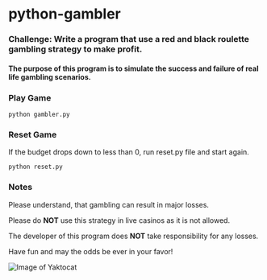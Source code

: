 # python-gambler
### Challenge: Write a program that use a red and black roulette gambling strategy to make profit.

#### The purpose of this program is to simulate the success and failure of real life gambling scenarios.

### Play Game

```
python gambler.py
```
### Reset Game

If the budget drops down to less than 0, run reset.py file and start again.
```
python reset.py
```
### Notes

Please understand, that gambling can result in major losses. 

Please do **NOT** use this strategy in live casinos as it is not allowed. 

The developer of this program does **NOT** take responsibility for any losses.

Have fun and may the odds be ever in your favor!

![Image of Yaktocat](https://octodex.github.com/images/yaktocat.png)
